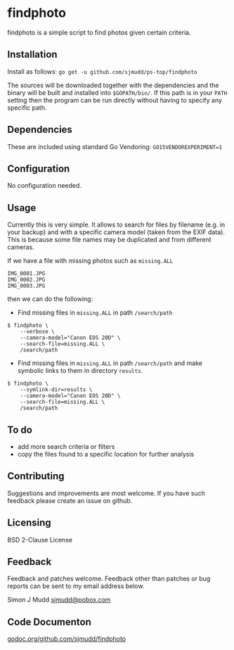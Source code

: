 # findphoto

findphoto is a simple script to find photos given certain criteria.

## Installation

Install as follows:
`go get -u github.com/sjmudd/ps-top/findphoto`

The sources will be downloaded together with the dependencies and
the binary will be built and installed into `$GOPATH/bin/`. If
this path is in your `PATH` setting then the program can be run
directly without having to specify any specific path.

## Dependencies

These are included using standard Go Vendoring: `GO15VENDOREXPERIMENT=1`

## Configuration

No configuration needed.

## Usage

Currently this is very simple. It allows to search for files by
filename (e.g. in your backup) and with a specific camera model
(taken from the EXIF data). This is because some file names may be
duplicated and from different cameras.

If we have a file with missing photos such as `missing.ALL`
```
IMG_0001.JPG
IMG_0002.JPG
IMG_0003.JPG
```
then we can do the following:

* Find missing files in `missing.ALL` in path `/search/path`
```
$ findphoto \
	--verbose \
	--camera-model="Canon EOS 20D" \
	--search-file=missing.ALL \
	/search/path
```

* Find missing files in `missing.ALL` in path `/search/path` and make
symbolic links to them in directory `results`.
```
$ findphoto \
	--symlink-dir=results \
	--camera-model="Canon EOS 20D" \
	--search-file=missing.ALL \
	/search/path
```

## To do

* add more search criteria or filters
* copy the files found to a specific location for further analysis

## Contributing

Suggestions and improvements are most welcome. If you have such
feedback please create an issue on github.

## Licensing

BSD 2-Clause License

## Feedback

Feedback and patches welcome. Feedback other than patches or
bug reports can be sent to my email address below.

Simon J Mudd
<sjmudd@pobox.com>

## Code Documenton
[godoc.org/github.com/sjmudd/findphoto](http://godoc.org/github.com/sjmudd/findphoto)
